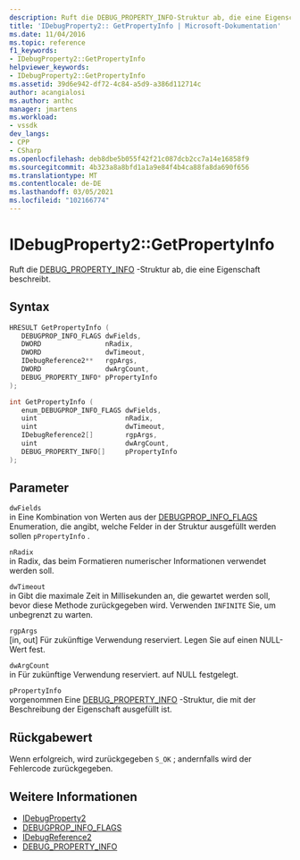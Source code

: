 ```yaml
---
description: Ruft die DEBUG_PROPERTY_INFO-Struktur ab, die eine Eigenschaft beschreibt.
title: 'IDebugProperty2:: GetPropertyInfo | Microsoft-Dokumentation'
ms.date: 11/04/2016
ms.topic: reference
f1_keywords:
- IDebugProperty2::GetPropertyInfo
helpviewer_keywords:
- IDebugProperty2::GetPropertyInfo
ms.assetid: 39d6e942-df72-4c84-a5d9-a386d112714c
author: acangialosi
ms.author: anthc
manager: jmartens
ms.workload:
- vssdk
dev_langs:
- CPP
- CSharp
ms.openlocfilehash: deb8dbe5b055f42f21c087dcb2cc7a14e16858f9
ms.sourcegitcommit: 4b323a8a8bfd1a1a9e84f4b4ca88fa8da690f656
ms.translationtype: MT
ms.contentlocale: de-DE
ms.lasthandoff: 03/05/2021
ms.locfileid: "102166774"
---
```

# <a name="idebugproperty2getpropertyinfo"></a>IDebugProperty2::GetPropertyInfo
Ruft die [DEBUG_PROPERTY_INFO](../../../extensibility/debugger/reference/debug-property-info.md) -Struktur ab, die eine Eigenschaft beschreibt.

## <a name="syntax"></a>Syntax

```cpp
HRESULT GetPropertyInfo ( 
   DEBUGPROP_INFO_FLAGS dwFields,
   DWORD                nRadix,
   DWORD                dwTimeout,
   IDebugReference2**   rgpArgs,
   DWORD                dwArgCount,
   DEBUG_PROPERTY_INFO* pPropertyInfo
);
```

```cpp
int GetPropertyInfo ( 
   enum_DEBUGPROP_INFO_FLAGS dwFields,
   uint                      nRadix,
   uint                      dwTimeout,
   IDebugReference2[]        rgpArgs,
   uint                      dwArgCount,
   DEBUG_PROPERTY_INFO[]     pPropertyInfo
);
```

## <a name="parameters"></a>Parameter
`dwFields`\
in Eine Kombination von Werten aus der [DEBUGPROP_INFO_FLAGS](../../../extensibility/debugger/reference/debugprop-info-flags.md) Enumeration, die angibt, welche Felder in der Struktur ausgefüllt werden sollen `pPropertyInfo` .

`nRadix`\
in Radix, das beim Formatieren numerischer Informationen verwendet werden soll.

`dwTimeout`\
in Gibt die maximale Zeit in Millisekunden an, die gewartet werden soll, bevor diese Methode zurückgegeben wird. Verwenden `INFINITE` Sie, um unbegrenzt zu warten.

`rgpArgs`\
[in, out] Für zukünftige Verwendung reserviert. Legen Sie auf einen NULL-Wert fest.

`dwArgCount`\
in Für zukünftige Verwendung reserviert. auf NULL festgelegt.

`pPropertyInfo`\
vorgenommen Eine [DEBUG_PROPERTY_INFO](../../../extensibility/debugger/reference/debug-property-info.md) -Struktur, die mit der Beschreibung der Eigenschaft ausgefüllt ist.

## <a name="return-value"></a>Rückgabewert
 Wenn erfolgreich, wird zurückgegeben `S_OK` ; andernfalls wird der Fehlercode zurückgegeben.

## <a name="see-also"></a>Weitere Informationen
- [IDebugProperty2](../../../extensibility/debugger/reference/idebugproperty2.md)
- [DEBUGPROP_INFO_FLAGS](../../../extensibility/debugger/reference/debugprop-info-flags.md)
- [IDebugReference2](../../../extensibility/debugger/reference/idebugreference2.md)
- [DEBUG_PROPERTY_INFO](../../../extensibility/debugger/reference/debug-property-info.md)
